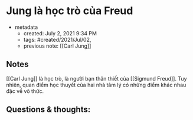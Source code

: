 # Jung là học trò của Freud

- metadata
	- created: July 2, 2021 9:34 PM 
	- tags: #created/2021/Jul/02,
	- previous note: [[Carl Jung]]

## Notes
[[Carl Jung]] là học trò, là người bạn thân thiết của [[Sigmund Freud]]. Tuy nhiên, quan điểm học thuyết của hai nhà tâm lý có những điểm khác nhau đặc về vô thức.
## Questions & thoughts:

